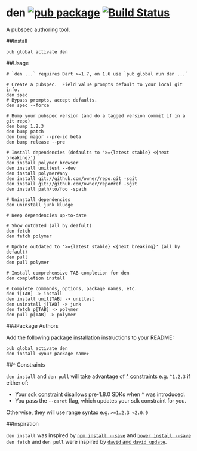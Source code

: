 den [![pub package](http://img.shields.io/pub/v/den.svg)](https://pub.dartlang.org/packages/den) [![Build Status](https://travis-ci.org/seaneagan/den.svg?branch=master)](https://travis-ci.org/seaneagan/den)
===

A pubspec authoring tool.

##Install

```shell
pub global activate den
```

##Usage

```shell
# `den ...` requires Dart >=1.7, on 1.6 use `pub global run den ...`

# Create a pubspec.  Field value prompts default to your local git info.
den spec
# Bypass prompts, accept defaults.
den spec --force

# Bump your pubspec version (and do a tagged version commit if in a git repo)
den bump 1.2.3
den bump patch
den bump major --pre-id beta
den bump release --pre

# Install dependencies (defaults to '>={latest stable} <{next breaking}')
den install polymer browser
den install unittest --dev
den install polymer#any
den install git://github.com/owner/repo.git -sgit
den install git://github.com/owner/repo#ref -sgit
den install path/to/foo -spath

# Uninstall dependencies
den uninstall junk kludge

# Keep dependencies up-to-date

# Show outdated (all by deafult)
den fetch
den fetch polymer

# Update outdated to '>={latest stable} <{next breaking}' (all by default)
den pull
den pull polymer

# Install comprehensive TAB-completion for den
den completion install

# Complete commands, options, package names, etc.
den i[TAB] -> install
den install unit[TAB] -> unittest
den uninstall j[TAB] -> junk
den fetch p[TAB] -> polymer
den pull p[TAB] -> polymer
```

###Package Authors

Add the following package installation instructions to your README:

```shell
pub global activate den
den install <your package name>
```

##^ Constraints

`den install` and `den pull` will take advantage of [^ constraints][caret_info] 
e.g. `^1.2.3` if either of:

* Your [sdk constraint][sdk_constraint] disallows pre-1.8.0 SDKs when ^ was introduced.
* You pass the `--caret` flag, which updates your sdk constraint for you.

Otherwise, they will use range syntax e.g. `>=1.2.3 <2.0.0` 

[caret_info]: https://groups.google.com/a/dartlang.org/forum/#!topic/misc/0t9qQF-rZg4
[sdk_constraint]: https://www.dartlang.org/tools/pub/pubspec.html#sdk-constraints

##Inspiration

`den install` was inspired by [`npm install --save`][npm install] and [`bower install --save`][bower install]
`den fetch` and `den pull` were inspired by [`david` and `david update`][david].

[npm install]: https://www.npmjs.org/doc/cli/npm-install.html
[bower install]: http://bower.io/docs/api/#install
[david]: https://github.com/alanshaw/david#cli
